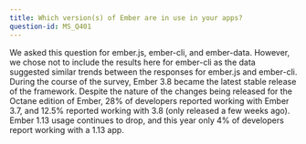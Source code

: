 ```yaml
---
title: Which version(s) of Ember are in use in your apps?
question-id: MS_Q401
---
```

We asked this question for ember.js, ember-cli, and ember-data. However, we chose not to include the results here for ember-cli as the data suggested similar trends between the responses for ember.js and ember-cli. During the course of the survey, Ember 3.8 became the latest stable release of the framework. Despite the nature of the changes being released for the Octane edition of Ember, 28% of developers reported working with Ember 3.7, and 12.5% reported working with 3.8 (only released a few weeks ago). Ember 1.13 usage continues to drop, and this year only 4% of developers report working with a 1.13 app.

